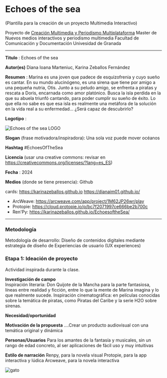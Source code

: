 # Echoes of the sea  

(Plantilla para la creación de un proyecto Multimedia Interactivo)

Proyecto de [Creación Multimedia y Periodismo Multiplataforma](https://github.com/mgea/PeriodismoMultimedia)
Master de Nuevos medios interactivos y periodismo multimedia
Facultad de Comunicación y Documentación
Univesidad de Granada  

----



**Titulo** : Echoes of the sea

**Autor(es)** Diana Ioana Marteniuc, Karina Zeballos Fernández

**Resumen** : Marina es una joven que padece de esquizofrenia y cuyo sueño es cantar. En su mundo alucinógeno, es una sirena que tiene por amigo a una pequeña nutria, Otis. Junto a su peludo amigo, se enfrenta a piratas y rescata a Doris, encarnada como amor platónico. Busca la isla perdida en la que su abuela triunfó cantando, para poder cumplir su sueño de éxito. Lo que ella no sabe es que esa isla es realmente una metáfora de la solución en la vida real a su enfermedad... ¿Será capaz de descubrirlo?

**Logotipo** : 


![Echoes of the sea LOGO](https://github.com/karinazeballos/karinazeballos.github.io/assets/165934819/c93e452a-520b-4c49-9056-bbfbbb0ece19)


**Slogan** (frase motivadora/inspiradora): Una sola voz puede mover océanos

**Hashtag**  #EchoesOfTheSea

**Licencia**    (usar una creative commons: revisar en https://creativecommons.org/licenses/?lang=es_ES) 

**Fecha** : 2024

**Medios** (donde se tiene presencia): Github

cards: https://karinazeballos.github.io    https://dianaim01.github.io/
* ArcWeave: https://arcweave.com/app/project/1M62JP26wr/play
* Protopie: https://cloud.protopie.io/p/bc7f2071997ce666be2b700c
* Ren'Py: https://karinazeballos.github.io/EchoesoftheSea/


--- 

### Metodología

Metodología de desarrollo: Diseño de contenidos digitales mediante estrategia de diseño de Experiencias de usuario (UX experiences) 

### Etapa 1: Ideación de proyecto 

Actividad inspirada durante la clase.

**Investigación de campo**   
Inspiración literaria: Don Quijote de la Mancha para la parte fantasiosa, líneas entre realidad y ficción, entre lo que la mente de Marina imagina y lo que realmente sucede. 
Inspiración cinematográfica: en películas conocidas sobre la temática de piratas, como Piratas del Caribe y la serie H2O sobre sirenas. 


**Necesidad/oportunidad** 

**Motivación de la propuesta** ....Crear un producto audiovisual con una temática original y dinámica

**Personas/Usuarios**  Para los amantes de la fantasía y musicales, sin un rango de edad concreto, al ser aplicaciones de fácil uso y muy intuitivas 

**Estilo de narración** 
Renpy, para la novela visual
Protopie, para la app interactiva y lúdica
Arcweave, para la novela interactiva


![gato](https://cdn.pixabay.com/photo/2017/02/20/18/03/cat-2083492_1280.jpg)













